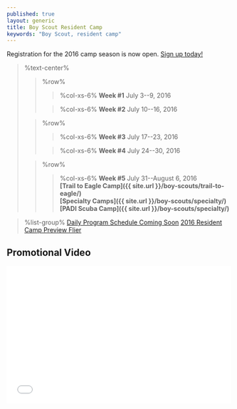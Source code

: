 ```yaml
---
published: true
layout: generic
title: Boy Scout Resident Camp
keywords: "Boy Scout, resident camp"
---
```


<div class="alert alert-info">
Registration for the 2016 camp season is now open.
<a href="{{ site.url }}/boy-scouts/register/">
Sign up today!</a>
</div>

> %text-center%
>> %row%
>>> %col-xs-6%
>>> **Week #1**
>>> July 3--9, 2016
>>
>>> %col-xs-6%
>>> **Week #2**
>>> July 10--16, 2016
>
>> %row%
>>> %col-xs-6%
>>> **Week #3**
>>> July 17--23, 2016
>>
>>> %col-xs-6%
>>> **Week #4**
>>> July 24--30, 2016
>
>> %row%
>>> %col-xs-6%
>>> **Week #5**
>>> July 31--August 6, 2016<br/>
>>> **[Trail to Eagle Camp]({{ site.url }}/boy-scouts/trail-to-eagle/)**<br/>
>>> **[Specialty Camps]({{ site.url }}/boy-scouts/specialty/)**<br/>
>>> **[PADI Scuba Camp]({{ site.url }}/boy-scouts/specialty/)**


> %list-group%
> <a href="#" class="list-group-item">Daily Program Schedule Coming Soon</a>
> <a href="{{ site.url }}/pdf/2016/boy-scout-camp-preview.pdf" class="list-group-item">2016 Resident Camp Preview Flier</a>

## Promotional Video

<iframe style="max-width: 550px; width: 100%; height: 309px; border: none;" src="//www.youtube-nocookie.com/embed/oAwqKy70Io4?rel=0" allowfullscreen></iframe>

